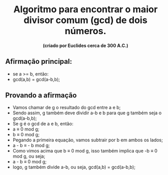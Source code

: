 <h1 align="center">Algoritmo para encontrar o maior divisor comum (gcd) de dois números.</h1>
<h4 align="center">(criado por Euclides cerca de 300 A.C.)</h3>

## Afirmação principal:
- se a >= b, então:
- gcd(a,b) = gcd(a-b,b);
	
## Provando a afirmação

- Vamos chamar de g o resultado do gcd entre a e b;
- Sendo assim, g também deve dividir a-b e b para que g também seja o gcd(a-b,b);
- Se g é o gcd de a e b, então:
- a ≡ 0 mod g;
- b ≡ 0 mod g;
- Pegando a primeira equação, vamos subtrair por b em ambos os lados;
- a - b ≡ - b mod g;
- Como vimos acima que b ≡ 0 mod g, isso também implica que -b ≡ 0 mod g, ou seja;
- a - b ≡ 0 mod g;
- logo, g também divide a-b, ou seja, gcd(a,b) = gcd(a-b,b);
